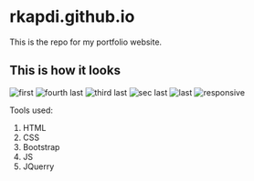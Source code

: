 # rkapdi.github.io
This is the repo for my portfolio website.

## This is how it looks

![first](https://user-images.githubusercontent.com/37424955/65123228-9c815c00-d9a7-11e9-9952-67094ed877ab.jpg)
![fourth last](https://user-images.githubusercontent.com/37424955/65123282-b9b62a80-d9a7-11e9-8495-d253be4ddce9.jpg)
![third last](https://user-images.githubusercontent.com/37424955/65123333-d6526280-d9a7-11e9-94ad-016a73f955d3.jpg)
![sec last](https://user-images.githubusercontent.com/37424955/65123337-d8b4bc80-d9a7-11e9-812b-e239450289a2.jpg)
![last](https://user-images.githubusercontent.com/37424955/65123342-da7e8000-d9a7-11e9-8c05-21b797fd3b44.jpg)
![responsive](https://user-images.githubusercontent.com/37424955/65123345-dce0da00-d9a7-11e9-9a93-6384cca3fce7.jpg)


Tools used:
1. HTML
2. CSS
3. Bootstrap
4. JS
5. JQuerry


